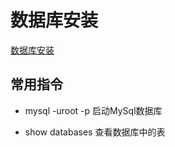 # 数据库安装

[数据库安装](https://www.jianshu.com/p/cda7eff9fd92)

## 常用指令

- mysql -uroot -p
启动MySql数据库

- show databases
查看数据库中的表
